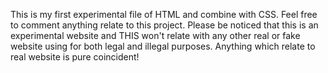This is my first experimental file of HTML and combine with CSS. Feel free to comment anything relate to this project. Please be noticed that this is an experimental website and THIS won't relate with any
other real or fake website using for both legal and illegal purposes. Anything which relate to real website is pure coincident!

